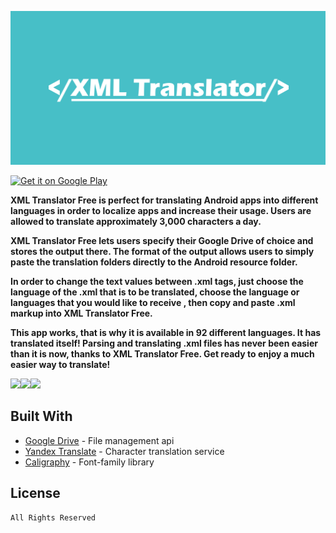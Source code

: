 ![](static/banner.png)

<a href='https://play.google.com/store/apps/details?id=com.jantzapps.jantz.xmltranslatorfree&pcampaignid=MKT-Other-global-all-co-prtnr-py-PartBadge-Mar2515-1'><img alt='Get it on Google Play' src='https://play.google.com/intl/en_us/badges/images/generic/en_badge_web_generic.png' height='65'/></a>

**XML Translator Free is perfect for translating Android apps into different languages in order to localize apps and increase their usage. Users are allowed to translate approximately 3,000 characters a day.**

**XML Translator Free lets users specify their Google Drive of choice and stores the output there. The format of the output allows users to simply paste the translation folders directly to the Android resource folder.**

**In order to change the text values between .xml tags, just choose the language of the .xml that is to be translated, choose the language or languages that you would like to receive , then copy and paste .xml markup into XML Translator Free.**

**This app works, that is why it is available in 92 different languages. It has translated itself! Parsing and translating .xml files has never been easier than it is now, thanks to XML Translator Free. Get ready to enjoy a much easier way to translate!**

![](static/xml_translator_upload_small.png)![](static/xml_translator_choose_small.png)![](static/xml_translator_translate_small.png)

## Built With

* [Google Drive](https://developers.google.com/drive/) - File management api
* [Yandex Translate](https://tech.yandex.com/translate/) - Character translation service
* [Caligraphy](https://github.com/InflationX/Calligraphy) - Font-family library

## License

```
All Rights Reserved
```
